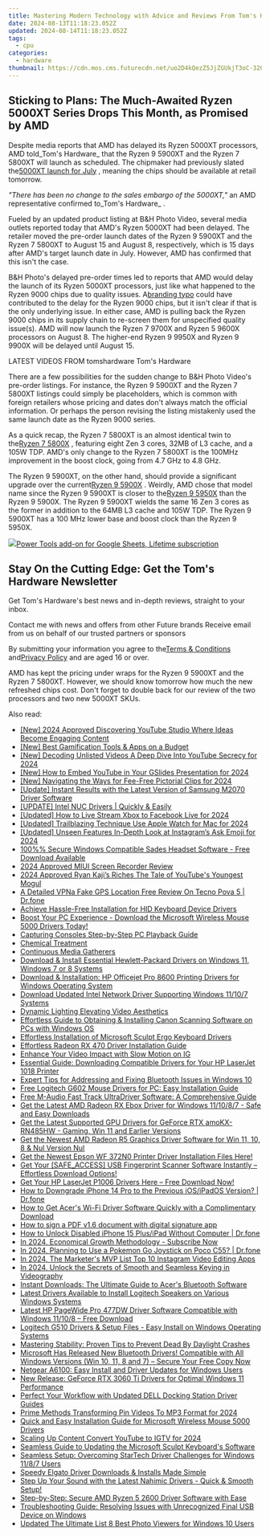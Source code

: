 ```yaml
---
title: Mastering Modern Technology with Advice and Reviews From Tom's Hardware
date: 2024-08-13T11:18:23.052Z
updated: 2024-08-14T11:18:23.052Z
tags:
  - cpu
categories:
  - hardware
thumbnail: https://cdn.mos.cms.futurecdn.net/uo2D4kQezZ5JjZGUkjT3oC-320-80.png
---
```


## Sticking to Plans: The Much-Awaited Ryzen 5000XT Series Drops This Month, as Promised by AMD

Despite media reports that AMD has delayed its Ryzen 5000XT processors, AMD told_Tom's Hardware_ that the Ryzen 9 5900XT and the Ryzen 7 5800XT will launch as scheduled. The chipmaker had previously slated the[5000XT launch for July](https://www.tomshardware.com/pc-components/cpus/amd-announces-zen-5-ryzen-9000-processors-launches-in-july-four-new-ryzen-9-7-and-5-processors-with-a-16-ipc-improvement) , meaning the chips should be available at retail tomorrow.

_"There has been no change to the sales embargo of the 5000XT,"_ an AMD representative confirmed to_Tom's Hardware_ .

 Fueled by an updated product listing at B&H Photo Video, several media outlets reported today that AMD's Ryzen 5000XT had been delayed. The retailer moved the pre-order launch dates of the Ryzen 9 5900XT and the Ryzen 7 5800XT to August 15 and August 8, respectively, which is 15 days after AMD's target launch date in July. However, AMD has confirmed that this isn't the case.

 B&H Photo's delayed pre-order times led to reports that AMD would delay the launch of its Ryzen 5000XT processors, just like what happened to the Ryzen 9000 chips due to quality issues. A[branding typo](https://www.tomshardware.com/pc-components/cpus/amd-ryzen-9000-launch-delay-due-to-typo-ryzen-7-9700x-ryzen-5-9600x-confirmed) could have contributed to the delay for the Ryzen 9000 chips, but it isn't clear if that is the only underlying issue. In either case, AMD is pulling back the Ryzen 9000 chips in its supply chain to re-screen them for unspecified quality issue(s). AMD will now launch the Ryzen 7 9700X and Ryzen 5 9600X processors on August 8\. The higher-end Ryzen 9 9950X and Ryzen 9 9900X will be delayed until August 15\.

 LATEST VIDEOS FROM tomshardware Tom's Hardware

 There are a few possibilities for the sudden change to B&H Photo Video's pre-order listings. For instance, the Ryzen 9 5900XT and the Ryzen 7 5800XT listings could simply be placeholders, which is common with foreign retailers whose pricing and dates don't always match the official information. Or perhaps the person revising the listing mistakenly used the same launch date as the Ryzen 9000 series.

 As a quick recap, the Ryzen 7 5800XT is an almost identical twin to the[Ryzen 7 5800X](https://www.tomshardware.com/reviews/amd-ryzen-7-5800x-zen-3-review) , featuring eight Zen 3 cores, 32MB of L3 cache, and a 105W TDP. AMD's only change to the Ryzen 7 5800XT is the 100MHz improvement in the boost clock, going from 4.7 GHz to 4.8 GHz.

 The Ryzen 9 5900XT, on the other hand, should provide a significant upgrade over the current[Ryzen 9 5900X](https://www.tomshardware.com/reviews/amd-ryzen-9-5950x-5900x-zen-3-review) . Weirdly, AMD chose that model name since the Ryzen 9 5900XT is closer to the[Ryzen 9 5950X](https://www.tomshardware.com/reviews/amd-ryzen-9-5950x-5900x-zen-3-review) than the Ryzen 9 5900X. The Ryzen 9 5900XT wields the same 16 Zen 3 cores as the former in addition to the 64MB L3 cache and 105W TDP. The Ryzen 9 5900XT has a 100 MHz lower base and boost clock than the Ryzen 9 5950X.

<!-- affiliate ads begin -->
<a href="https://secure.2checkout.com/order/checkout.php?PRODS=4726807&QTY=1&AFFILIATE=108875&CART=1"><img src="https://secure.avangate.com/images/merchant/c14a8df1e1b4d5297e9cb30cb34d5a00/products/copy_copy_power-tools-48.png" border="0">Power Tools add-on for Google Sheets, Lifetime subscription</a>
<!-- affiliate ads end -->
## Stay On the Cutting Edge: Get the Tom's Hardware Newsletter

 Get Tom's Hardware's best news and in-depth reviews, straight to your inbox.

 Contact me with news and offers from other Future brands  Receive email from us on behalf of our trusted partners or sponsors

 By submitting your information you agree to the[Terms & Conditions](https://futureplc.com/terms-conditions/) and[Privacy Policy](https://futureplc.com/privacy-policy/) and are aged 16 or over.

 AMD has kept the pricing under wraps for the Ryzen 9 5900XT and the Ryzen 7 5800XT. However, we should know tomorrow how much the new refreshed chips cost. Don't forget to double back for our review of the two processors and two new 5000XT SKUs.


<ins class="adsbygoogle"
     style="display:block"
     data-ad-format="autorelaxed"
     data-ad-client="ca-pub-7571918770474297"
     data-ad-slot="1223367746"></ins>



<ins class="adsbygoogle"
     style="display:block"
     data-ad-client="ca-pub-7571918770474297"
     data-ad-slot="8358498916"
     data-ad-format="auto"
     data-full-width-responsive="true"></ins>

<span class="atpl-alsoreadstyle">Also read:</span>
<div><ul>
<li><a href="https://youtube-webster.techidaily.com/024-approved-discovering-youtube-studio-where-ideas-become-engaging-content/"><u>[New] 2024 Approved  Discovering YouTube Studio  Where Ideas Become Engaging Content</u></a></li>
<li><a href="https://remote-screen-capture.techidaily.com/new-best-gamification-tools-and-apps-on-a-budget/"><u>[New] Best Gamification Tools & Apps on a Budget</u></a></li>
<li><a href="https://eaxpv-info.techidaily.com/new-decoding-unlisted-videos-a-deep-dive-into-youtube-secrecy-for-2024/"><u>[New] Decoding Unlisted Videos  A Deep Dive Into YouTube Secrecy for 2024</u></a></li>
<li><a href="https://eaxpv-info.techidaily.com/new-how-to-embed-youtube-in-your-gslides-presentation-for-2024/"><u>[New] How to Embed YouTube in Your GSlides Presentation for 2024</u></a></li>
<li><a href="https://fox-hovers.techidaily.com/new-navigating-the-ways-for-fee-free-pictorial-clips-for-2024/"><u>[New] Navigating the Ways for Fee-Free Pictorial Clips for 2024</u></a></li>
<li><a href="https://hardware-updates.techidaily.com/update-instant-results-with-the-latest-version-of-samsung-m2070-driver-software/"><u>[Update] Instant Results with the Latest Version of Samsung M2070 Driver Software</u></a></li>
<li><a href="https://hardware-updates.techidaily.com/update-intel-nuc-drivers-quickly-and-easily/"><u>[UPDATE] Intel NUC Drivers | Quickly & Easily</u></a></li>
<li><a href="https://facebook-video-recording.techidaily.com/updated-how-to-live-stream-xbox-to-facebook-live-for-2024/"><u>[Updated] How to Live Stream Xbox to Facebook Live for 2024</u></a></li>
<li><a href="https://fox-direct.techidaily.com/updated-trailblazing-technique-use-apple-watch-for-mac-for-2024/"><u>[Updated] Trailblazing Technique  Use Apple Watch for Mac for 2024</u></a></li>
<li><a href="https://instagram-videos.techidaily.com/updated-unseen-features-in-depth-look-at-instagrams-ask-emoji-for-2024/"><u>[Updated] Unseen Features  In-Depth Look at Instagram’s Ask Emoji for 2024</u></a></li>
<li><a href="https://hardware-updates.techidaily.com/100-secure-windows-compatible-sades-headset-software-free-download-available/"><u>100%% Secure Windows Compatible Sades Headset Software - Free Download Available</u></a></li>
<li><a href="https://screen-activity-recording.techidaily.com/2024-approved-miui-screen-recorder-review/"><u>2024 Approved  MIUI Screen Recorder Review</u></a></li>
<li><a href="https://youtube-stream.techidaily.com/2024-approved-ryan-kajis-riches-the-tale-of-youtubes-youngest-mogul/"><u>2024 Approved  Ryan Kaji’s Riches  The Tale of YouTube's Youngest Mogul</u></a></li>
<li><a href="https://fake-location.techidaily.com/a-detailed-vpna-fake-gps-location-free-review-on-tecno-pova-5-drfone-by-drfone-virtual-android/"><u>A Detailed VPNa Fake GPS Location Free Review On Tecno Pova 5 | Dr.fone</u></a></li>
<li><a href="https://hardware-updates.techidaily.com/achieve-hassle-free-installation-for-hid-keyboard-device-drivers/"><u>Achieve Hassle-Free Installation for HID Keyboard Device Drivers</u></a></li>
<li><a href="https://hardware-updates.techidaily.com/boost-your-pc-experience-download-the-microsoft-wireless-mouse-5000-drivers-today/"><u>Boost Your PC Experience - Download the Microsoft Wireless Mouse 5000 Drivers Today!</u></a></li>
<li><a href="https://desktop-recording.techidaily.com/capturing-consoles-step-by-step-pc-playback-guide/"><u>Capturing Consoles  Step-by-Step PC Playback Guide</u></a></li>
<li><a href="https://hardware-updates.techidaily.com/chemical-treatment/"><u>Chemical Treatment</u></a></li>
<li><a href="https://on-screen-recording.techidaily.com/continuous-media-gatherers/"><u>Continuous Media Gatherers</u></a></li>
<li><a href="https://hardware-updates.techidaily.com/download-and-install-essential-hewlett-packard-drivers-on-windows-11-windows-7-or-8-systems/"><u>Download & Install Essential Hewlett-Packard Drivers on Windows 11, Windows 7 or 8 Systems</u></a></li>
<li><a href="https://hardware-updates.techidaily.com/download-and-installation-hp-officejet-pro-8600-printing-drivers-for-windows-operating-system/"><u>Download & Installation: HP Officejet Pro 8600 Printing Drivers for Windows Operating System</u></a></li>
<li><a href="https://hardware-updates.techidaily.com/download-updated-intel-network-driver-supporting-windows-11107-systems/"><u>Download Updated Intel Network Driver Supporting Windows 11/10/7 Systems</u></a></li>
<li><a href="https://youtube-sure.techidaily.com/ic-lighting-elevating-video-aesthetics/"><u>Dynamic Lighting  Elevating Video Aesthetics</u></a></li>
<li><a href="https://hardware-updates.techidaily.com/effortless-guide-to-obtaining-and-installing-canon-scanning-software-on-pcs-with-windows-os/"><u>Effortless Guide to Obtaining & Installing Canon Scanning Software on PCs with Windows OS</u></a></li>
<li><a href="https://hardware-updates.techidaily.com/effortless-installation-of-microsoft-sculpt-ergo-keyboard-drivers/"><u>Effortless Installation of Microsoft Sculpt Ergo Keyboard Drivers</u></a></li>
<li><a href="https://hardware-updates.techidaily.com/effortless-radeon-rx-470-driver-installation-guide/"><u>Effortless Radeon RX 470 Driver Installation Guide</u></a></li>
<li><a href="https://instagram-clips.techidaily.com/enhance-your-video-impact-with-slow-motion-on-ig/"><u>Enhance Your Video Impact with Slow Motion on IG</u></a></li>
<li><a href="https://hardware-updates.techidaily.com/essential-guide-downloading-compatible-drivers-for-your-hp-laserjet-1018-printer/"><u>Essential Guide: Downloading Compatible Drivers for Your HP LaserJet 1018 Printer</u></a></li>
<li><a href="https://hardware-updates.techidaily.com/expert-tips-for-addressing-and-fixing-bluetooth-issues-in-windows-10/"><u>Expert Tips for Addressing and Fixing Bluetooth Issues in Windows 10</u></a></li>
<li><a href="https://hardware-updates.techidaily.com/free-logitech-g602-mouse-drivers-for-pc-easy-installation-guide/"><u>Free Logitech G602 Mouse Drivers for PC: Easy Installation Guide</u></a></li>
<li><a href="https://hardware-updates.techidaily.com/free-m-audio-fast-track-ultradriver-software-a-comprehensive-guide/"><u>Free M-Audio Fast Track UltraDriver Software: A Comprehensive Guide</u></a></li>
<li><a href="https://hardware-updates.techidaily.com/get-the-latest-amd-radeon-rx-ebox-driver-for-windows-111087-safe-and-easy-downloads/"><u>Get the Latest AMD Radeon RX Ebox Driver for Windows 11/10/8/7 - Safe and Easy Downloads</u></a></li>
<li><a href="https://hardware-updates.techidaily.com/get-the-latest-supported-gpu-drivers-for-geforce-rtx-amokx-rn485hw-gaming-win-11-and-earlier-versions/"><u>Get the Latest Supported GPU Drivers for GeForce RTX amoKX-RN485HW - Gaming, Win 11 and Earlier Versions</u></a></li>
<li><a href="https://hardware-updates.techidaily.com/get-the-newest-amd-radeon-r5-graphics-driver-software-for-win-11-10-8-and-nul-version-nul/"><u>Get the Newest AMD Radeon R5 Graphics Driver Software for Win 11, 10, 8 & Nul Version Nul</u></a></li>
<li><a href="https://hardware-updates.techidaily.com/get-the-newest-epson-wf-372n0-printer-driver-installation-files-here/"><u>Get the Newest Epson WF 372N0 Printer Driver Installation Files Here!</u></a></li>
<li><a href="https://hardware-updates.techidaily.com/get-your-safeaccess-usb-fingerprint-scanner-software-instantly-effortless-download-options/"><u>Get Your [SAFE_ACCESS] USB Fingerprint Scanner Software Instantly – Effortless Download Options!</u></a></li>
<li><a href="https://hardware-updates.techidaily.com/1722972596273-get-your-hp-laserjet-p1006-drivers-here-free-download-now/"><u>Get Your HP LaserJet P1006 Drivers Here – Free Download Now!</u></a></li>
<li><a href="https://blog-min.techidaily.com/how-to-downgrade-iphone-14-pro-to-the-previous-iosipados-version-drfone-by-drfone-ios-system-repair-ios-system-repair/"><u>How to Downgrade iPhone 14 Pro to the Previous iOS/iPadOS Version? | Dr.fone</u></a></li>
<li><a href="https://hardware-updates.techidaily.com/how-to-get-acers-wi-fi-driver-software-quickly-with-a-complimentary-download/"><u>How to Get Acer's Wi-Fi Driver Software Quickly with a Complimentary Download</u></a></li>
<li><a href="https://blog-min.techidaily.com/how-to-sign-a-pdf-v16-document-with-digital-signature-app-by-ldigisigner-sign-a-pdf-sign-a-pdf/"><u>How to sign a PDF v1.6 document with digital signature app</u></a></li>
<li><a href="https://iphone-unlock.techidaily.com/how-to-unlock-disabled-iphone-15-plusipad-without-computer-drfone-by-drfone-ios/"><u>How to Unlock Disabled iPhone 15 Plus/iPad Without Computer | Dr.fone</u></a></li>
<li><a href="https://youtube-clips.techidaily.com/in-2024-economical-growth-methodology-subscribe-now/"><u>In 2024, Economical Growth Methodology - Subscribe Now</u></a></li>
<li><a href="https://pokemon-go-android.techidaily.com/in-2024-planning-to-use-a-pokemon-go-joystick-on-poco-c55-drfone-by-drfone-virtual-android/"><u>In 2024, Planning to Use a Pokemon Go Joystick on Poco C55? | Dr.fone</u></a></li>
<li><a href="https://instagram-video-files.techidaily.com/in-2024-the-marketers-mvp-list-top-10-instagram-video-editing-apps/"><u>In 2024, The Marketer's MVP List  Top 10 Instagram Video Editing Apps</u></a></li>
<li><a href="https://youtube-zero.techidaily.com/24-unlock-the-secrets-of-smooth-and-seamless-keying-in-videography/"><u>In 2024, Unlock the Secrets of Smooth and Seamless Keying in Videography</u></a></li>
<li><a href="https://hardware-updates.techidaily.com/instant-downloads-the-ultimate-guide-to-acers-bluetooth-software/"><u>Instant Downloads: The Ultimate Guide to Acer's Bluetooth Software</u></a></li>
<li><a href="https://hardware-updates.techidaily.com/latest-drivers-available-to-install-logitech-speakers-on-various-windows-systems/"><u>Latest Drivers Available to Install Logitech Speakers on Various Windows Systems</u></a></li>
<li><a href="https://hardware-updates.techidaily.com/latest-hp-pagewide-pro-477dw-driver-software-compatible-with-windows-11108-free-download/"><u>Latest HP PageWide Pro 477DW Driver Software Compatible with Windows 11/10/8 – Free Download</u></a></li>
<li><a href="https://hardware-updates.techidaily.com/logitech-g510-drivers-and-setup-files-easy-install-on-windows-operating-systems/"><u>Logitech G510 Drivers & Setup Files - Easy Install on Windows Operating Systems</u></a></li>
<li><a href="https://win-able.techidaily.com/mastering-stability-proven-tips-to-prevent-dead-by-daylight-crashes/"><u>Mastering Stability: Proven Tips to Prevent Dead By Daylight Crashes</u></a></li>
<li><a href="https://hardware-updates.techidaily.com/microsoft-has-released-new-bluetooth-drivers-compatible-with-all-windows-versions-win-10-11-8-and-7-secure-your-free-copy-now/"><u>Microsoft Has Released New Bluetooth Drivers! Compatible with All Windows Versions (Win 10, 11, 8 and 7) – Secure Your Free Copy Now</u></a></li>
<li><a href="https://hardware-updates.techidaily.com/netgear-a6100-easy-install-and-driver-updates-for-windows-users/"><u>Netgear A6100: Easy Install and Driver Updates for Windows Users</u></a></li>
<li><a href="https://hardware-updates.techidaily.com/new-release-geforce-rtx-3060-ti-drivers-for-optimal-windows-11-performance/"><u>New Release: GeForce RTX 3060 Ti Drivers for Optimal Windows 11 Performance</u></a></li>
<li><a href="https://hardware-updates.techidaily.com/perfect-your-workflow-with-updated-dell-docking-station-driver-guides/"><u>Perfect Your Workflow with Updated DELL Docking Station Driver Guides</u></a></li>
<li><a href="https://extra-approaches.techidaily.com/prime-methods-transforming-pin-videos-to-mp3-format-for-2024/"><u>Prime Methods  Transforming Pin Videos To MP3 Format for 2024</u></a></li>
<li><a href="https://hardware-updates.techidaily.com/quick-and-easy-installation-guide-for-microsoft-wireless-mouse-5000-drivers/"><u>Quick and Easy Installation Guide for Microsoft Wireless Mouse 5000 Drivers</u></a></li>
<li><a href="https://youtube-zero.techidaily.com/ng-up-content-convert-youtube-to-igtv-for-2024/"><u>Scaling Up Content  Convert YouTube to IGTV for 2024</u></a></li>
<li><a href="https://win-dash.techidaily.com/seamless-guide-to-updating-the-microsoft-sculpt-keyboards-software/"><u>Seamless Guide to Updating the Microsoft Sculpt Keyboard's Software</u></a></li>
<li><a href="https://hardware-updates.techidaily.com/seamless-setup-overcoming-startech-driver-challenges-for-windows-1187-users/"><u>Seamless Setup: Overcoming StarTech Driver Challenges for Windows 11/8/7 Users</u></a></li>
<li><a href="https://hardware-updates.techidaily.com/speedy-elgato-driver-downloads-and-installs-made-simple/"><u>Speedy Elgato Driver Downloads & Installs Made Simple</u></a></li>
<li><a href="https://hardware-updates.techidaily.com/1722978012252-step-up-your-sound-with-the-latest-nahimic-drivers-quick-and-smooth-setup/"><u>Step Up Your Sound with the Latest Nahimic Drivers - Quick & Smooth Setup!</u></a></li>
<li><a href="https://hardware-updates.techidaily.com/step-by-step-secure-amd-ryzen-5-2600-driver-software-with-ease/"><u>Step-by-Step: Secure AMD Ryzen 5 2600 Driver Software with Ease</u></a></li>
<li><a href="https://driver-error.techidaily.com/troubleshooting-guide-resolving-issues-with-unrecognized-final-usb-device-on-windows/"><u>Troubleshooting Guide: Resolving Issues with Unrecognized Final USB Device on Windows</u></a></li>
<li><a href="https://smart-video-editing.techidaily.com/updated-the-ultimate-list-8-best-photo-viewers-for-windows-10-users/"><u>Updated The Ultimate List 8 Best Photo Viewers for Windows 10 Users</u></a></li>
</ul></div>
